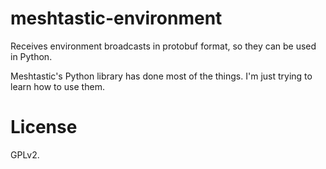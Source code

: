 # meshtastic-environment

Receives environment broadcasts in protobuf format, so they can be used in Python.

Meshtastic's Python library has done most of the things. I'm just trying to learn how to use them.

# License

GPLv2.
